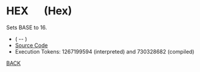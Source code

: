 # HEX &emsp; (Hex)
Sets BASE to 16.
* ( -- )
* [Source Code](../words/core_ext/Hex.cs)
* Execution Tokens: 1267199594 (interpreted) and 730328682 (compiled)


[BACK](builtins.md#Hex)
